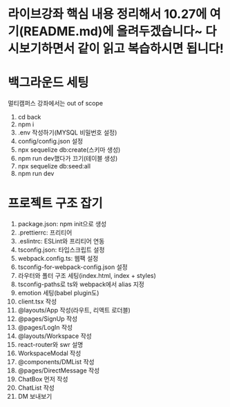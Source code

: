 # 라이브강좌 핵심 내용 정리해서 10.27에 여기(README.md)에 올려두겠습니다~ 다시보기하면서 같이 읽고 복습하시면 됩니다!

# 백그라운드 세팅
멀티캠퍼스 강좌에서는 out of scope
1. cd back
2. npm i
3. .env 작성하기(MYSQL 비밀번호 설정)
4. config/config.json 설정
5. npx sequelize db:create(스키마 생성)
6. npm run dev했다가 끄기(테이블 생성)
7. npx sequelize db:seed:all
8. npm run dev

# 프로젝트 구조 잡기

1. package.json: npm init으로 생성
2. .prettierrc: 프리티어
3. .eslintrc: ESLint와 프리티어 연동
4. tsconfig.json: 타입스크립트 설정
5. webpack.config.ts: 웹팩 설정
6. tsconfig-for-webpack-config.json 설정
7. 라우터와 폴터 구조 세팅(index.html, index + styles)
8. tsconfig-paths로 ts와 webpack에서 alias 지정
9. emotion 세팅(babel plugin도)
10. client.tsx 작성
11. @layouts/App 작성(라우트, 리액트 로더블)
12. @pages/SignUp 작성
13. @pages/LogIn 작성
14. @layouts/Workspace 작성
15. react-router와 swr 설명
16. WorkspaceModal 작성
17. @components/DMList 작성
18. @pages/DirectMessage 작성
19. ChatBox 먼저 작성
20. ChatList 작성
21. DM 보내보기
